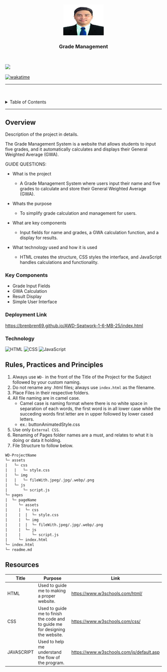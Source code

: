 <a name="readme-top">

<br/>

<br />
<div align="center">
  <a href="https://github.com/brenbren69/">
  <!-- TODO: If you want to add logo or banner you can add it here -->
    <img src="./assets/img/447757260_990962652670843_4179711778818529263_n.jpg" width="130" height="100">
  </a>
<!-- TODO: Change Title to the name of the title of your Project -->
  <h3 align="center">Grade Management</h3>
</div>
<!-- TODO: Make a short description -->
<div align="center">

</div>

<br />

<!-- TODO: Change the zyx-0314 into your github username  -->
<!-- TODO: Change the WD-Template-Project into the same name of your folder -->
![](https://visit-counter.vercel.app/counter.png?page=brenbren69/AWD-Seatwork-1-6-MB-25)

[![wakatime](https://wakatime.com/badge/user/018dd99a-4985-4f98-8216-6ca6fe2ce0f8/project/63501637-9a31-42f0-960d-4d0ab47977f8.svg)](https://wakatime.com/badge/user/018dd99a-4985-4f98-8216-6ca6fe2ce0f8/project/63501637-9a31-42f0-960d-4d0ab47977f8)

---

<br />
<br />

<!-- TODO: If you want to add more layers for your readme -->
<details>
  <summary>Table of Contents</summary>
  <ol>
    <li>
      <a href="#overview">Overview</a>
      <ol>
        <li>
          <a href="#key-components">Key Components</a>
        </li>
        <li>
          <a href="#technology">Technology</a>
        </li>
      </ol>
    </li>
    <li>
      <a href="#rule,-practices-and-principles">Rules, Practices and Principles</a>
    </li>
    <li>
      <a href="#resources">Resources</a>
    </li>
  </ol>
</details>

---

## Overview

<!-- TODO: To be changed -->
<!-- The following are just sample -->
Description of the project in details.

The Grade Management System is a website that allows students to input five grades, and it automatically calculates and displays their General Weighted Average (GWA).


GUIDE QUESTIONS:

- What is the project

   * A Grade Management System where users input their name and five grades to calculate and store their General Weighted Average (GWA).

- Whats the purpose

   * To simplify grade calculation and management for users.
- What are key components

   * Input fields for name and grades, a GWA calculation function, and a display for results.

- What technology used and how it is used

   * HTML creates the structure, CSS styles the interface, and JavaScript handles calculations and functionality.

### Key Components
<!-- TODO: List of Key Components -->
<!-- The following are just sample -->
- Grade Input Fields
- GWA Calculation
- Result Display
- Simple User Interface

### Deployment Link

https://brenbren69.github.io/AWD-Seatwork-1-6-MB-25/index.html

### Technology
<!-- TODO: List of Technology Used -->
![HTML](https://img.shields.io/badge/HTML-E34F26?style=for-the-badge&logo=html5&logoColor=white)
![CSS](https://img.shields.io/badge/CSS-1572B6?style=for-the-badge&logo=css3&logoColor=white)
![JavaScript](https://img.shields.io/badge/JavaScript-F7DF1E?style=for-the-badge&logo=javascript&logoColor=white)

## Rules, Practices and Principles
1. Always use `WD-` in the front of the Title of the Project for the Subject followed by your custom naming.
2. Do not rename any .html files; always use `index.html` as the filename.
3. Place Files in their respective folders.
4. All file naming are in camel case.
   - Camel case is naming format where there is no white space in separation of each words, the first word is in all lower case while the succeding words first letter are in upper followed by lower cased letters.
   - ex.: buttonAnimatedStyle.css
5. Use only `External CSS`.
6. Renaming of Pages folder names are a must, and relates to what it is doing or data it holding.
7. File Structure to follow below.

```
WD-ProjectName
└─ assets
|   └─ css
|   |   └─ style.css
|   └─ img
|   |   └─ fileWith.jpeg/.jpg/.webp/.png
|   └─ js
|       └─ script.js
└─ pages
|  └─ pageName
|     └─ assets
|     |  └─ css
|     |  |  └─ style.css
|     |  └─ img
|     |  |  └─ fileWith.jpeg/.jpg/.webp/.png
|     |  └─ js
|     |     └─ script.js
|     └─ index.html
└─ index.html
└─ readme.md
```

## Resources

<!-- TODO: Add References -->
| Title | Purpose | Link |
|-|-|-|
| HTML | Used to guide me to making a proper website. | https://www.w3schools.com/html/ |
| CSS | Used to guide me to finish the code and to guide me for designing the website. | https://www.w3schools.com/css/ |
| JAVASCRIPT | Used to help me understand the flow of the program. | https://www.w3schools.com/js/default.asp |
